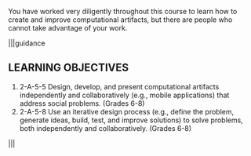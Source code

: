 You have worked very diligently throughout this course to learn how to create and improve computational artifacts, but there are people who cannot take advantage of your work.

|||guidance
## LEARNING OBJECTIVES
1) 2-A-5-5 Design, develop, and present computational artifacts independently and collaboratively (e.g., mobile applications) that address social problems. (Grades 6-8)  
2) 2-A-5-8 Use an iterative design process (e.g., define the problem, generate ideas, build, test, and improve solutions) to solve problems, both independently and collaboratively. (Grades 6-8)

|||
